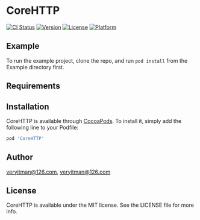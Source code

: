 # CoreHTTP

[![CI Status](https://img.shields.io/travis/veryitman@126.com/CoreHTTP.svg?style=flat)](https://travis-ci.org/veryitman@126.com/CoreHTTP)
[![Version](https://img.shields.io/cocoapods/v/CoreHTTP.svg?style=flat)](https://cocoapods.org/pods/CoreHTTP)
[![License](https://img.shields.io/cocoapods/l/CoreHTTP.svg?style=flat)](https://cocoapods.org/pods/CoreHTTP)
[![Platform](https://img.shields.io/cocoapods/p/CoreHTTP.svg?style=flat)](https://cocoapods.org/pods/CoreHTTP)

## Example

To run the example project, clone the repo, and run `pod install` from the Example directory first.

## Requirements

## Installation

CoreHTTP is available through [CocoaPods](https://cocoapods.org). To install
it, simply add the following line to your Podfile:

```ruby
pod 'CoreHTTP'
```

## Author

veryitman@126.com, veryitman@126.com

## License

CoreHTTP is available under the MIT license. See the LICENSE file for more info.
